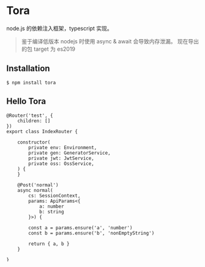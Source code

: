 # Tora
node.js 的依赖注入框架，typescript 实现。

> 鉴于编译低版本 nodejs 时使用 async & await 会导致内存泄漏。
> 现在导出的包 target 为 es2019

## Installation

```
$ npm install tora
```

## Hello Tora

```
@Router('test', {
    children: []
})
export class IndexRouter {

    constructor(
        private env: Environment,
        private gen: GeneratorService,
        private jwt: JwtService,
        private oss: OssService,
    ) {
    }

    @Post('normal')
    async normal(
        cs: SessionContext,
        params: ApiParams<{
            a: number
            b: string
        }>) {

        const a = params.ensure('a', 'number')
        const b = params.ensure('b', 'nonEmptyString')

        return { a, b }
    }

}

@ToraModule({
    providers: [
    ],
    router_gate: IndexRouter
})
class TestModule {
}

new Platform()
    .bootstrap(TestModule)
    .start(3000)
```
